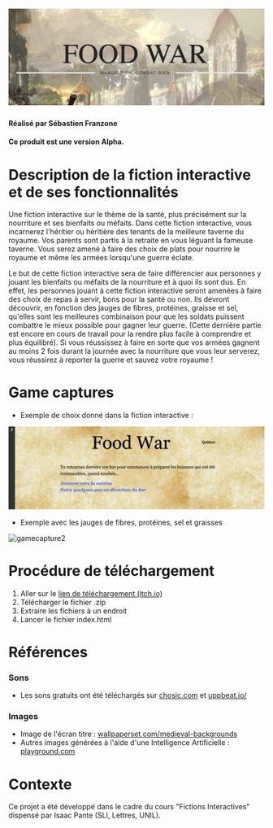 # ![Food War Title](./Images/title.png)
#### Réalisé par Sébastien Franzone
#### Ce produit est une version Alpha.

# Description de la fiction interactive et de ses fonctionnalités
Une fiction interactive sur le thème de la santé, plus précisément sur la nourriture et ses bienfaits ou méfaits. Dans cette fiction interactive, vous incarnerez l'héritier ou héritière des tenants de la meilleure taverne du royaume. Vos parents sont partis à la retraite en vous léguant la fameuse taverne. Vous serez amené à faire des choix de plats pour nourrire le royaume et même les armées lorsqu'une guerre éclate.

Le but de cette fiction interactive sera de faire différencier aux personnes y jouant les bienfaits ou méfaits de la nourriture et à quoi ils sont dus. En effet, les personnes jouant à cette fiction interactive seront amenées à faire des choix de repas à servir, bons pour la santé ou non. Ils devront découvrir, en fonction des jauges de fibres, protéines, graisse et sel, qu'elles sont les meilleures combinaison pour que les soldats puissent combattre le mieux possible pour gagner leur guerre. (Cette dernière partie est encore en cours de travail pour la rendre plus facile à comprendre et plus équilibré). Si vous réussissez à faire en sorte que vos armées gagnent au moins 2 fois durant la journée avec la nourriture que vous leur serverez, vous réussirez à reporter la guerre et sauvez votre royaume !


# Game captures
- Exemple de choix donné dans la fiction interactive :

![gamecapture1](./Images/gamescreen1.png)

- Exemple avec les jauges de fibres, protéines, sel et graisses

![gamecapture2](./Images/gamescreen2.png)

# Procédure de téléchargement
1. Aller sur le [lien de téléchargement (itch.io)](https://tatsumakyy.itch.io/food-war/download/3ugLT7o5MnQXU7PS1hj1H9Q1BxVzseQeTOCNDz_H)
2. Télécharger le fichier .zip
3. Extraire les fichiers à un endroit
4. Lancer le fichier index.html


# Références
### Sons
- Les sons gratuits ont été téléchargés sur [chosic.com](https://www.chosic.com/free-music/all/) et [uppbeat.io/](https://uppbeat.io/)
### Images
- Image de l'écran titre : [wallpaperset.com/medieval-backgrounds](https://wallpaperset.com/medieval-backgrounds)
- Autres images générées à l'aide d'une Intelligence Artificielle : [playground.com](https://playground.com/)


# Contexte
Ce projet a été développé dans le cadre du cours "Fictions Interactives" dispensé par Isaac Pante (SLI, Lettres, UNIL).




